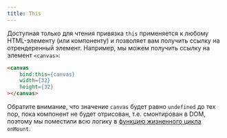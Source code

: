 ```yaml
---
title: This
---
```


Доступная только для чтения привязка `this` применяется к любому HTML-элементу (или компоненту) и позволяет вам получить ссылку на отрендеренный элемент. Например, мы можем получить ссылку на элемент `<canvas>`:

```html
<canvas
	bind:this={canvas}
	width={32}
	height={32}
></canvas>
```

Обратите внимание, что значение `canvas` будет равно `undefined` до тех пор, пока компонент не будет отрисован, т.е. смонтирован в DOM, поэтому мы поместили всю логику в [функцию жизненного цикла](/tutorial/onmount) `onMount`.
